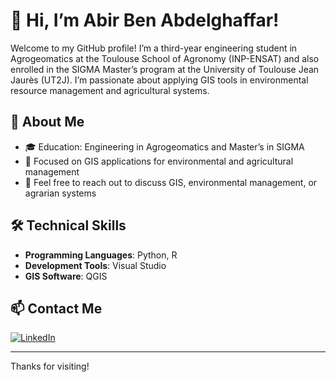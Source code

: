 # 👋 Hi, I’m Abir Ben Abdelghaffar!

Welcome to my GitHub profile! I’m a third-year engineering student in Agrogeomatics at the Toulouse School of Agronomy (INP-ENSAT) and also enrolled in the SIGMA Master’s program at the University of Toulouse Jean Jaurès (UT2J). I’m passionate about applying GIS tools in environmental resource management and agricultural systems.

## 🚀 About Me
- 🎓 Education: Engineering in Agrogeomatics and Master’s in SIGMA
- 🌱 Focused on GIS applications for environmental and agricultural management
- 💬 Feel free to reach out to discuss GIS, environmental management, or agrarian systems

## 🛠️ Technical Skills
- **Programming Languages**: Python, R
- **Development Tools**: Visual Studio
- **GIS Software**: QGIS

## 📫 Contact Me
[![LinkedIn](https://img.shields.io/badge/LinkedIn-0A66C2?logo=linkedin&logoColor=white)](https://www.linkedin.com/in/abir-ben-abdelghaffar-29a390235)

---

Thanks for visiting!
